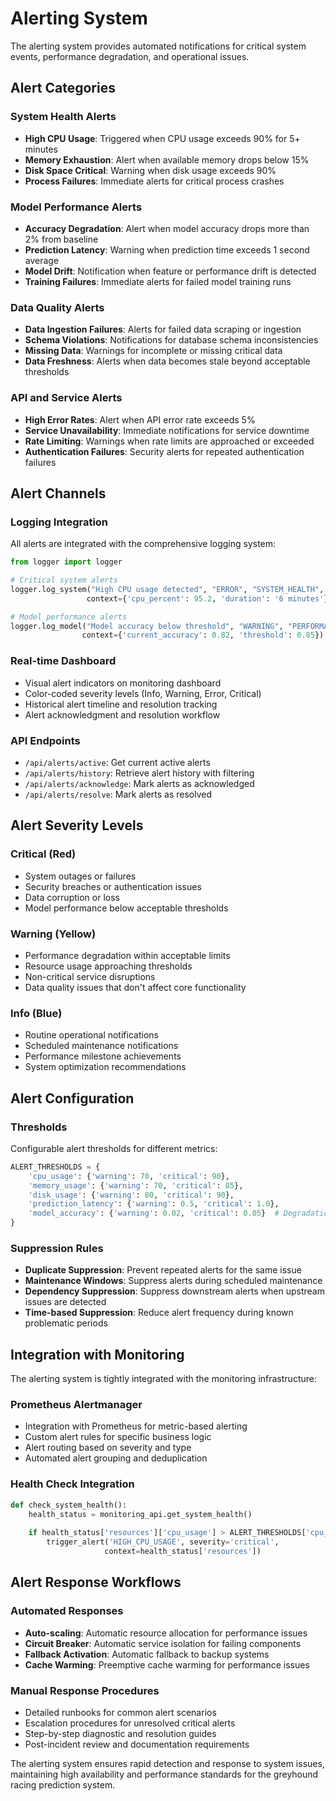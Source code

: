 # Alerting System

The alerting system provides automated notifications for critical system events, performance degradation, and operational issues.

## Alert Categories

### System Health Alerts
- **High CPU Usage**: Triggered when CPU usage exceeds 90% for 5+ minutes
- **Memory Exhaustion**: Alert when available memory drops below 15%
- **Disk Space Critical**: Warning when disk usage exceeds 90%
- **Process Failures**: Immediate alerts for critical process crashes

### Model Performance Alerts
- **Accuracy Degradation**: Alert when model accuracy drops more than 2% from baseline
- **Prediction Latency**: Warning when prediction time exceeds 1 second average
- **Model Drift**: Notification when feature or performance drift is detected
- **Training Failures**: Immediate alerts for failed model training runs

### Data Quality Alerts
- **Data Ingestion Failures**: Alerts for failed data scraping or ingestion
- **Schema Violations**: Notifications for database schema inconsistencies
- **Missing Data**: Warnings for incomplete or missing critical data
- **Data Freshness**: Alerts when data becomes stale beyond acceptable thresholds

### API and Service Alerts
- **High Error Rates**: Alert when API error rate exceeds 5%
- **Service Unavailability**: Immediate notifications for service downtime
- **Rate Limiting**: Warnings when rate limits are approached or exceeded
- **Authentication Failures**: Security alerts for repeated authentication failures

## Alert Channels

### Logging Integration
All alerts are integrated with the comprehensive logging system:
```python
from logger import logger

# Critical system alerts
logger.log_system("High CPU usage detected", "ERROR", "SYSTEM_HEALTH", 
                 context={'cpu_percent': 95.2, 'duration': '6 minutes'})

# Model performance alerts
logger.log_model("Model accuracy below threshold", "WARNING", "PERFORMANCE",
                context={'current_accuracy': 0.82, 'threshold': 0.85})
```

### Real-time Dashboard
- Visual alert indicators on monitoring dashboard
- Color-coded severity levels (Info, Warning, Error, Critical)
- Historical alert timeline and resolution tracking
- Alert acknowledgment and resolution workflow

### API Endpoints
- `/api/alerts/active`: Get current active alerts
- `/api/alerts/history`: Retrieve alert history with filtering
- `/api/alerts/acknowledge`: Mark alerts as acknowledged
- `/api/alerts/resolve`: Mark alerts as resolved

## Alert Severity Levels

### Critical (Red)
- System outages or failures
- Security breaches or authentication issues
- Data corruption or loss
- Model performance below acceptable thresholds

### Warning (Yellow)
- Performance degradation within acceptable limits
- Resource usage approaching thresholds
- Non-critical service disruptions
- Data quality issues that don't affect core functionality

### Info (Blue)
- Routine operational notifications
- Scheduled maintenance notifications
- Performance milestone achievements
- System optimization recommendations

## Alert Configuration

### Thresholds
Configurable alert thresholds for different metrics:
```python
ALERT_THRESHOLDS = {
    'cpu_usage': {'warning': 70, 'critical': 90},
    'memory_usage': {'warning': 70, 'critical': 85},
    'disk_usage': {'warning': 80, 'critical': 90},
    'prediction_latency': {'warning': 0.5, 'critical': 1.0},
    'model_accuracy': {'warning': 0.02, 'critical': 0.05}  # Degradation thresholds
}
```

### Suppression Rules
- **Duplicate Suppression**: Prevent repeated alerts for the same issue
- **Maintenance Windows**: Suppress alerts during scheduled maintenance
- **Dependency Suppression**: Suppress downstream alerts when upstream issues are detected
- **Time-based Suppression**: Reduce alert frequency during known problematic periods

## Integration with Monitoring

The alerting system is tightly integrated with the monitoring infrastructure:

### Prometheus Alertmanager
- Integration with Prometheus for metric-based alerting
- Custom alert rules for specific business logic
- Alert routing based on severity and type
- Automated alert grouping and deduplication

### Health Check Integration
```python
def check_system_health():
    health_status = monitoring_api.get_system_health()
    
    if health_status['resources']['cpu_usage'] > ALERT_THRESHOLDS['cpu_usage']['critical']:
        trigger_alert('HIGH_CPU_USAGE', severity='critical', 
                     context=health_status['resources'])
```

## Alert Response Workflows

### Automated Responses
- **Auto-scaling**: Automatic resource allocation for performance issues
- **Circuit Breaker**: Automatic service isolation for failing components  
- **Fallback Activation**: Automatic fallback to backup systems
- **Cache Warming**: Preemptive cache warming for performance issues

### Manual Response Procedures
- Detailed runbooks for common alert scenarios
- Escalation procedures for unresolved critical alerts
- Step-by-step diagnostic and resolution guides
- Post-incident review and documentation requirements

The alerting system ensures rapid detection and response to system issues, maintaining high availability and performance standards for the greyhound racing prediction system.
